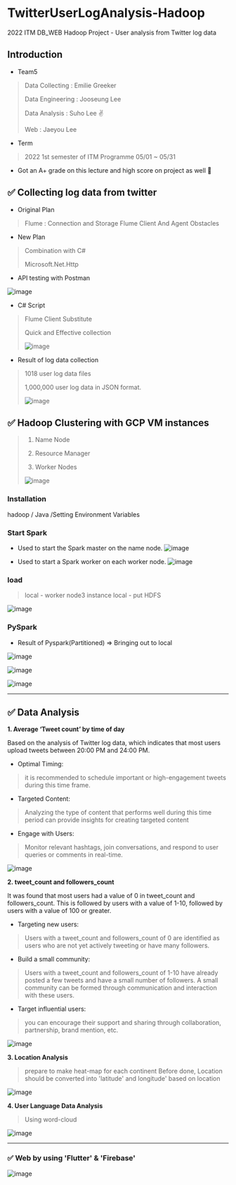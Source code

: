# TwitterUserLogAnalysis-Hadoop
2022 ITM DB_WEB Hadoop Project - User analysis from Twitter log data

## Introduction

- Team5
> Data Collecting : Emilie Greeker
> 
> Data Engineering : Jooseung Lee
> 
> Data Analysis : Suho Lee ✌️
> 
> Web : Jaeyou Lee


- Term
> 2022 1st semester of ITM Programme
> 05/01 ~ 05/31

- Got an A+ grade on this lecture and high score on project as well 💯


## ✅ Collecting log data from twitter

- Original Plan
>  Flume : Connection and Storage
>  Flume Client And Agent
>  Obstacles

- New Plan
> Combination with C#
>
> Microsoft.Net.Http

- API testing with Postman

![image](https://github.com/phrabit/TwitterUserLogAnalysis-Hadoop/assets/70180003/edfd1a38-e59c-4bb4-abc5-11c41ed99404)

- C# Script

> Flume Client Substitute
> 
> Quick and Effective collection
>
> ![image](https://github.com/phrabit/TwitterUserLogAnalysis-Hadoop/assets/70180003/33cf35c5-e207-4aee-8ad2-132c8221efea)

- Result of log data collection

> 1018 user log data files
>
> 1,000,000 user log data in JSON format.
>
> ![image](https://github.com/phrabit/TwitterUserLogAnalysis-Hadoop/assets/70180003/d2425d15-335e-47e7-b183-dd74f19f7804)


## ✅ Hadoop Clustering with GCP VM instances

> 1. Name Node
>
> 2. Resource Manager
>
> 3. Worker Nodes
>
> ![image](https://github.com/phrabit/TwitterUserLogAnalysis-Hadoop/assets/70180003/851f6c72-6ba3-4a5f-87e9-c61a97700dbd)

### Installation

hadoop / Java /Setting Environment Variables

### Start Spark
- Used to start the Spark master on the name node. 
![image](https://github.com/phrabit/TwitterUserLogAnalysis-Hadoop/assets/70180003/75344f87-d06a-4cde-84ce-7e4555e2a0f7)


- Used to start a Spark worker on each worker node.
![image](https://github.com/phrabit/TwitterUserLogAnalysis-Hadoop/assets/70180003/3d829506-4c15-42c0-9110-e2e42532ca78)


### load
> local - worker node3 instance local - put HDFS

![image](https://github.com/phrabit/TwitterUserLogAnalysis-Hadoop/assets/70180003/ec52db89-73ad-432e-b6d4-6a9d071a141f)


### PySpark
- Result of Pyspark(Partitioned) => Bringing out to local

![image](https://github.com/phrabit/TwitterUserLogAnalysis-Hadoop/assets/70180003/237244ac-d4e5-48df-8f77-28ef76ab18f8)

![image](https://github.com/phrabit/TwitterUserLogAnalysis-Hadoop/assets/70180003/1447db88-5695-43ef-ad54-ffd5ce33515e)

![image](https://github.com/phrabit/TwitterUserLogAnalysis-Hadoop/assets/70180003/1037c05a-4e2a-46a9-ab32-bee6da5687bd)


---

## ✅ Data Analysis

<strong>1. Average ‘Tweet count’ by time of day</strong>

Based on the analysis of Twitter log data, which indicates that most users upload tweets between 20:00 PM and 24:00 PM.

- Optimal Timing: 
> it is recommended to schedule important or high-engagement tweets during this time frame.

- Targeted Content:
> Analyzing the type of content that performs well during this time period can provide insights for creating targeted content

- Engage with Users:
> Monitor relevant hashtags, join conversations, and respond to user queries or comments in real-time.

![image](https://github.com/phrabit/TwitterUserLogAnalysis-Hadoop/assets/70180003/cc945fa1-0c99-4194-86f9-795f02b880a6)


<strong>2. tweet_count and followers_count</strong>

It was found that most users had a value of 0 in tweet_count and followers_count. This is followed by users with a value of 1-10, followed by users with a value of 100 or greater.

- Targeting new users:
> Users with a tweet_count and followers_count of 0 are identified as users who are not yet actively tweeting or have many followers.

- Build a small community:
> Users with a tweet_count and followers_count of 1-10 have already posted a few tweets and have a small number of followers. A small community can be formed through communication and interaction with these users.

- Target influential users: 
> you can encourage their support and sharing through collaboration, partnership, brand mention, etc.

![image](https://github.com/phrabit/TwitterUserLogAnalysis-Hadoop/assets/70180003/ce098b5d-f02b-4490-a542-bb65d56cc339)


<strong>3. Location Analysis</strong>

> prepare to make heat-map for each continent
> Before done, Location should be converted into 'latitude' and longitude' based on location

![image](https://github.com/phrabit/TwitterUserLogAnalysis-Hadoop/assets/70180003/c984c20a-7f16-416b-b2c1-220168528e98)


<strong>4. User Language Data Analysis</strong>

> Using word-cloud

![image](https://github.com/phrabit/TwitterUserLogAnalysis-Hadoop/assets/70180003/26bcbb12-6031-4653-9795-6fcbb919db11)

---

### ✅ Web by using 'Flutter' & 'Firebase'

![image](https://github.com/phrabit/TwitterUserLogAnalysis-Hadoop/assets/70180003/12e83588-2f77-438c-9ce8-c53d4b2f057c)


